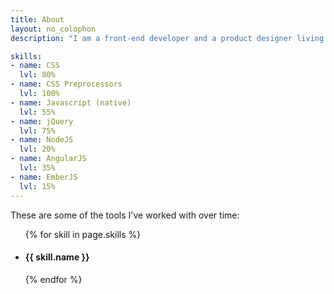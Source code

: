 ```yaml
---
title: About
layout: no_colophon
description: "I am a front-end developer and a product designer living in Buenos Aires, Argentina. I've been working with open standard technologies for more than 5 years, focusing on CSS, JS and PHP developments."

skills:
- name: CSS
  lvl: 80%
- name: CSS Preprocessors
  lvl: 100%
- name: Javascript (native)
  lvl: 55%
- name: jQuery
  lvl: 75%
- name: NodeJS
  lvl: 20%
- name: AngularJS
  lvl: 35%
- name: EmberJS
  lvl: 15%
---
```


These are some of the tools I've worked with over time:

<ul class="skills">
    {% for skill in page.skills %}
    <li>
        <h4 class="name">{{ skill.name }}</h4>
        <div class="bar">
            <div style="width: {{ skill.lvl }}" class="lvl"></div>
        </div>
    </li>
    {% endfor %}
</ul>
